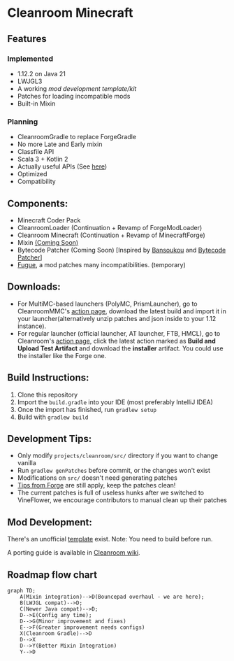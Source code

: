 # Cleanroom Minecraft

## Features
### Implemented

- 1.12.2 on Java 21
- LWJGL3
- A working *mod development template/kit*
- Patches for loading incompatible mods
- Built-in Mixin

### Planning

- CleanroomGradle to replace ForgeGradle
- No more Late and Early mixin
- Classfile API
- Scala 3 + Kotlin 2
- Actually useful APIs (See [here](https://github.com/orgs/CleanroomMC/projects/4/))
- Optimized
- Compatibility

## Components:

- Minecraft Coder Pack
- CleanroomLoader (Continuation + Revamp of ForgeModLoader)
- Cleanroom Minecraft (Continuation + Revamp of MinecraftForge)
- Mixin [(Coming Soon)](https://github.com/CleanroomMC/CleanMix)
- Bytecode Patcher (Coming Soon) \[Inspired by [Bansoukou](https://github.com/LoliKingdom/Bansoukou) and [Bytecode Patcher](https://github.com/jbredwards/Bytecode-Patcher)]
- [Fugue](https://github.com/CleanroomMC/Fugue), a mod patches many incompatibilities. (temporary)

## Downloads:

- For MultiMC-based launchers (PolyMC, PrismLauncher), go to CleanroomMMC's [action page](https://github.com/CleanroomMC/CleanroomMMC/actions), download the latest build and import it in your launcher(alternatively unzip patches and json inside to your 1.12 instance).
- For regular launcher (official launcher, AT launcher, FTB, HMCL), go to Cleanroom's [action page](https://github.com/CleanroomMC/Cleanroom/actions), click the latest action marked as **Build and Upload Test Artifact** and download the **installer** artifact. You could use the installer like the Forge one.

## Build Instructions:

1. Clone this repository
2. Import the `build.gradle` into your IDE (most preferably IntelliJ IDEA)
3. Once the import has finished, run `gradlew setup`
4. Build with `gradlew build`

## Development Tips:

- Only modify `projects/cleanroom/src/` directory if you want to change vanilla
- Run `gradlew genPatches` before commit, or the changes won't exist
- Modifications on `src/` doesn't need generating patches
- [Tips from Forge](https://github.com/MinecraftForge/MinecraftForge/wiki/If-you-want-to-contribute-to-Forge) are still apply, keep the patches clean!
- The current patches is full of useless hunks after we switched to VineFlower, we encourage contributors to manual clean up their patches

## Mod Development:

There's an unofficial [template](https://github.com/kappa-maintainer/ExampleMod-1.12.2-FG5) exist. Note: You need to build before run.

A porting guide is available in [Cleanroom wiki](https://cleanroommc.com/wiki/cleanroom-mod-development/introduction).

## Roadmap flow chart

```mermaid
graph TD;
    A(Mixin integration)-->D(Bouncepad overhaul - we are here);
    B(LWJGL compat)-->D;
    C(Newer Java compat)-->D;
    D-->E(Config any time);
    D-->G(Minor improvement and fixes)
    E-->F(Greater improvement needs configs)
    X(Cleanroom Gradle)-->D
    D-->X
    D-->Y(Better Mixin Integration)
    Y-->D
```

